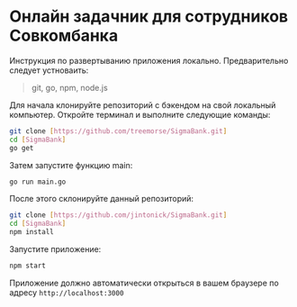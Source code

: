 # Онлайн задачник для сотрудников Совкомбанка

Инструкция по развертыванию приложения локально.
Предварительно следует устноваить:

> git, go, npm, node.js

Для начала клонируйте репозиторий с бэкендом на свой локальный компьютер. Откройте терминал и выполните следующие команды:

```bash
git clone [https://github.com/treemorse/SigmaBank.git]
cd [SigmaBank]
go get
```

Затем запустите функцию main:

```bash
go run main.go
```

После этого склонируйте данный репозиторий:

```bash
git clone [https://github.com/jintonick/SigmaBank.git]
cd [SigmaBank]
npm install
```

Запустите приложение:

```bash
npm start
```

Приложение должно автоматически открыться в вашем браузере по адресу `http://localhost:3000`
